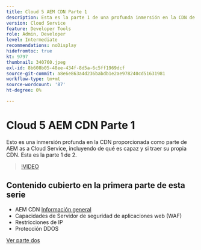 ```yaml
---
title: Cloud 5 AEM CDN Parte 1
description: Esta es la parte 1 de una profunda inmersión en la CDN de AEM as a Cloud Service.
version: Cloud Service
feature: Developer Tools
role: Admin, Developer
level: Intermediate
recommendations: noDisplay
hidefromtoc: true
kt: 9797
thumbnail: 340760.jpeg
exl-id: 8b608b05-48ee-434f-8d5a-6c5ff1969dcf
source-git-commit: a8e6e863a4d236babdb1e2ae978240cd51631981
workflow-type: tm+mt
source-wordcount: '87'
ht-degree: 0%

---
```


# Cloud 5 AEM CDN Parte 1

Esto es una inmersión profunda en la CDN proporcionada como parte de AEM as a Cloud Service, incluyendo de qué es capaz y si traer su propia CDN. Esta es la parte 1 de 2.

>[!VIDEO](https://video.tv.adobe.com/v/340760/?quality=12&learn=on)

## Contenido cubierto en la primera parte de esta serie

+ AEM CDN [Información general](https://experienceleague.adobe.com/docs/experience-manager-cloud-service/content/implementing/content-delivery/cdn.html)
+ Capacidades de Servidor de seguridad de aplicaciones web (WAF)
+ Restricciones de IP
+ Protección DDOS

[Ver parte dos](cloud5-aem-cdn-part2.md)